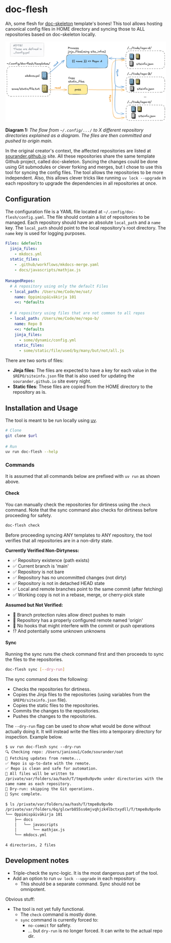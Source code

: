 # doc-flesh

Ah, some flesh for [doc-skeleton](https://github.com/sourander/doc-skeleton) template's bones! This tool allows hosting canonical config files in HOME directory and syncing those to ALL repositories based on doc-skeleton locally.

![alt](assets/template-flow.png)

**Diagram 1:** *The flow from `~/.config/.../` to X different repository directories explained as a diagram. The files are then committed and pushed to origin main.*

In the original creator's context, the affected repositories are listed at [sourander.github.io](https://sourander.github.io/) site. All these repositories share the same template Github project, called doc-skeleton. Syncing the changes could be done using Git submodules or clever forking and merges, but I chose to use this tool for syncing the config files. The tool allows the repositories to be more independent. Also, this allows clever tricks like running `uv lock --upgrade` in each repository to upgrade the dependencies in all repositories at once.

## Configuration

The configuration file is a YAML file located at `~/.config/doc-flesh/config.yaml`. The file should contain a list of repositories to be managed. Each repository should have an absolute `local_path` and a `name` key. The `local_path` should point to the local repository's root directory. The `name` key is used for logging purposes.

```yaml
Files: &defaults
  jinja_files:
    - mkdocs.yml
  static_files:
    - .github/workflows/mkdocs-merge.yaml
    - docs/javascripts/mathjax.js

ManagedRepos:
  # A repository using only the default Files
  - local_path: /Users/me/Code/me/oat/
    name: Oppimispäiväkirja 101
    <<: *defaults

  # A repository using files that are not common to all repos
  - local_path: /Users/me/Code/me/repo-b/
    name: Repo B
    <<: *defaults
    jinja_files:
      - some/dynamic/config.yml
    static_files:
      - some/static/file/used/by/many/but/not/all.js
```

There are two sorts of files:

* **Jinja files**: The files are expected to have a key for each value in the `$REPO/siteinfo.json` file that is also used for updating the `sourander.github.io` site every night.
* **Static files**: These files are copied from the HOME directory to the repository as is.

## Installation and Usage

The tool is meant to be run locally using [uv](https://docs.astral.sh/uv/).

```bash
# Clone
git clone $url

# Run
uv run doc-flesh --help
```

### Commands

It is assumed that all commands below are prefixed with `uv run` as shown above.

#### Check

You can manually check the repositories for dirtiness using the `check` command. Note that the sync command also checks for dirtiness before proceeding for safety.

```bash
doc-flesh check
```

Before proceeding syncing ANY templates to ANY repository, the tool verifies that all repositories are in a non-dirty state.

**Currently Verified Non-Dirtyness:**

* ✅ Repository existence (path exists)
* ✅ Current branch is 'main'
* ✅ Repository is not bare
* ✅ Repository has no uncommitted changes (not dirty)
* ✅ Repository is not in detached HEAD state
* ✅ Local and remote branches point to the same commit (after fetching)
* ✅ Working copy is not in a rebase, merge, or cherry-pick state

**Assumed but Not Verified:**

* 🚧 Branch protection rules allow direct pushes to main
* 🚧 Repository has a properly configured remote named 'origin'
* 🚧 No hooks that might interfere with the commit or push operations
* ⁉️ And potentially some unknown unknowns


#### Sync

Running the sync runs the check command first and then proceeds to sync the files to the repositories.

```bash
doc-flesh sync [--dry-run]
```

The sync command does the following:

* Checks the repositories for dirtiness.
* Copies the Jinja files to the repositories (using variables from the `$REPO/siteinfo.json` file).
* Copies the static files to the repositories.
* Commits the changes to the repositories.
* Pushes the changes to the repositories.

The `--dry-run` flag can be used to show what would be done without actually doing it. It will instead write the files into a temporary directory for inspection. Example below.

```console
$ uv run doc-flesh sync --dry-run
🔍 Checking repo: /Users/janisou1/Code/sourander/oat
🔄 Fetching updates from remote...
✅ Repo is up-to-date with the remote.
✅ Repo is clean and safe for automation.
🔧 All files will be written to /private/var/folders/aa/hash/T/tmpe8u9pv9o under directories with the same name as each repository.
🔧 Dry-run: skipping the Git operations.
🎉 Sync complete.

$ ls /private/var/folders/aa/hash/T/tmpe8u9pv9o
/private/var/folders/6q/glcwrb855ss6mjvqhjzk4lbctxydll/T/tmpe8u9pv9o
└── Oppimispäiväkirja 101
    ├── docs
    │   └── javascripts
    │       └── mathjax.js
    └── mkdocs.yml

4 directories, 2 files
```

## Development notes

* Triple-check the sync-logic. It is the most dangerous part of the tool.
* Add an option to run `uv lock --upgrade` in each repository. 
    * This should be a separate command. Sync should not be omnipotent.

Obvious stuff:

* The tool is not yet fully functional. 
    * The `check` command is mostly done.
    * `sync` command is currently forced to:
        *  `no-commit` for safety.
        *  ... but `dry-run` is no longer forced. It can write to the actual repo dir.
